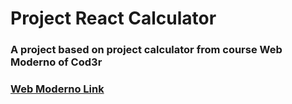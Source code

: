 <!--
Author: João Victor David de Oliveira (j.victordavid2@gmail.com)
README.md (c) 2022
Desc: description
Created:  2022-04-27T17:33:49.532Z
Modified: 2022-04-27T17:38:06.762Z
-->

# Project React Calculator

### A project based on project calculator from course Web Moderno of Cod3r

### <a href="https://www.udemy.com/course/curso-web/" >Web Moderno Link</a>
